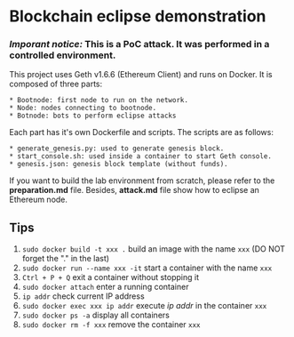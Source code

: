Blockchain eclipse demonstration
================================

### ***Imporant notice:*** This is a PoC attack. It was performed in a controlled environment.

This project uses Geth v1.6.6 (Ethereum Client) and runs on Docker.
It is composed of three parts:

    * Bootnode: first node to run on the network.
    * Node: nodes connecting to bootnode.
    * Botnode: bots to perform eclipse attacks

Each part has it's own Dockerfile and scripts. The scripts are as follows:

    * generate_genesis.py: used to generate genesis block.
    * start_console.sh: used inside a container to start Geth console.
    * genesis.json: genesis block template (without funds).

If you want to build the lab environment from scratch, please refer to the **preparation.md** file.
Besides, **attack.md** file show how to eclipse an Ethereum node.

## Tips
1. `sudo docker build -t xxx .` build an image with the name `xxx` (DO NOT forget the "." in the last)
2. `sudo docker run --name xxx -it` start a container with the name `xxx`
3. `Ctrl + P + Q` exit a container without stopping it
4. `sudo docker attach` enter a running container
5. `ip addr` check current IP address
6. `sudo docker exec xxx ip addr` execute *ip addr* in the container `xxx`
7. `sudo docker ps -a` display all containers
8. `sudo docker rm -f xxx` remove the container `xxx`